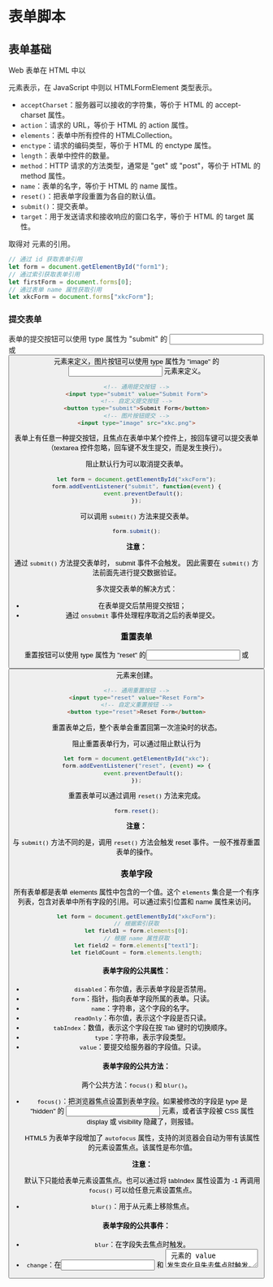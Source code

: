 # 表单脚本

## 表单基础

Web 表单在 HTML 中以 <form> 元素表示，在 JavaScript 中则以 HTMLFormElement 类型表示。

- `acceptCharset`：服务器可以接收的字符集，等价于 HTML 的 accept-charset 属性。
- `action`：请求的 URL，等价于 HTML  的 action 属性。
- `elements`：表单中所有控件的 HTMLCollection。
- `enctype`：请求的编码类型，等价于 HTML 的 enctype 属性。
- `length`：表单中控件的数量。
- `method`：HTTP  请求的方法类型，通常是 "get" 或 "post"，等价于 HTML 的 method 属性。
- `name`：表单的名字，等价于 HTML 的 name 属性。
- `reset()`：把表单字段重置为各自的默认值。
- `submit()`：提交表单。
- `target`：用于发送请求和接收响应的窗口名字，等价于 HTML 的 target 属性。

取得对 <form> 元素的引用。

```javascript
// 通过 id 获取表单引用
let form = document.getElementById("form1");
// 通过索引获取表单引用
let firstForm = document.forms[0];
// 通过表单 name 属性获取引用
let xkcForm = document.forms["xkcForm"];
```

### 提交表单

表单的提交按钮可以使用 type 属性为 "submit" 的 <input> 或 <button> 元素来定义，图片按钮可以使用 type 属性为 "image" 的 <input> 元素来定义。

```html
<!-- 通用提交按钮 -->
<input type="submit" value="Submit Form">
<!-- 自定义提交按钮 -->
<button type="submit">Submit Form</button>
<!-- 图片按钮提交 -->
<input type="image" src="xkc.png">
```

表单上有任意一种提交按钮，且焦点在表单中某个控件上，按回车键可以提交表单（textarea 控件忽略，回车键不发生提交，而是发生换行）。

阻止默认行为可以取消提交表单。

```javascript
let form = document.getElementById("xkcForm");
form.addEventListener("submit", function(event) {
    event.preventDefault();
});
```

可以调用 `submit()` 方法来提交表单。

```javascript
form.submit();
```

**注意：**

通过 `submit()` 方法提交表单时， submit 事件不会触发。 因此需要在 `submit()` 方法前面先进行提交数据验证。

多次提交表单的解决方式：

- 在表单提交后禁用提交按钮；
- 通过 `onsubmit` 事件处理程序取消之后的表单提交。

### 重置表单

重置按钮可以使用 type 属性为 "reset" 的<input> 或<button> 元素来创建。

```html
<!-- 通用重置按钮 -->
<input type="reset" value="Reset Form">
<!-- 自定义重置按钮 -->
<button type="reset">Reset Form</button>
```

重置表单之后，整个表单会重置回第一次渲染时的状态。

阻止重置表单行为，可以通过阻止默认行为

```javascript
let form = document.getElementById("xkc");
form.addEventListener("reset", (event) => {
    event.preventDefault();
});
```

重置表单可以通过调用 `reset()` 方法来完成。

```javascript
form.reset();
```

**注意：**

与 `submit()` 方法不同的是，调用 `reset()` 方法会触发 reset 事件。一般不推荐重置表单的操作。

### 表单字段

所有表单都是表单 elements 属性中包含的一个值。这个 `elements` 集合是一个有序列表，包含对表单中所有字段的引用。可以通过索引位置和 name 属性来访问。

```javascript
let form = document.getElementById("xkcForm");
// 根据索引获取
let field1 = form.elements[0];
// 根据 name 属性获取
let field2 = form.elements["text1"];
let fieldCount = form.elements.length;
```

#### 表单字段的公共属性：

- `disabled`：布尔值，表示表单字段是否禁用。
- `form`：指针，指向表单字段所属的表单。只读。
- `name`：字符串，这个字段的名字。
- `readOnly`：布尔值，表示这个字段是否只读。
- `tabIndex`：数值，表示这个字段在按 Tab 键时的切换顺序。
- `type`：字符串，表示字段类型。
- `value`：要提交给服务器的字段值。只读。

#### 表单字段的公共方法：

两个公共方法：`focus()` 和 `blur()`。

- `focus()`：把浏览器焦点设置到表单字段。如果被修改的字段是 type 是 "hidden" 的 <input> 元素，或者该字段被 CSS 属性 display 或 visibility 隐藏了，则报错。

  HTML5 为表单字段增加了 `autofocus` 属性，支持的浏览器会自动为带有该属性的元素设置焦点。该属性是布尔值。

  **注意：**

  默认下只能给表单元素设置焦点。也可以通过将 tabIndex 属性设置为 -1 再调用 `focus()` 可以给任意元素设置焦点。

- `blur()`：用于从元素上移除焦点。

  

#### 表单字段的公共事件：

- `blur`：在字段失去焦点时触发。
- `change`：在<input> 和 <textarea> 元素的 value 发生变化且失去焦点时触发，在 <select> 元素被选中时发生变化时触发。
- `focus`：在字段获得焦点时触发。

blur 和 focus 事件会因为用户手动改变字段焦点或者使用 `blur()` 或 `focus()` 方法而触发。

## 文本框编程

### 选择文本

`select()` 方法用于全部选中文本框中的文本。

#### select 事件

`select` 事件在当选中文本框中的文本时，会触发。

#### 取得选中文本

为提供选中文本信息。 HTML5 对此进行了扩展，为文本框添加了两个属性：`selectionStart` 和 `selectionEnd`。分别表示文本选区的起点和终点（文本选区起点的偏移量和文本选区终点的偏移量）。

老版本IE有包含整个文档中文本选择信息的 `document.selection` 对象。必须先创建一个范围。再从中取得文本。

```javascript
function getSelectedText(textbox) {
    if (typeof textbox.selectionStart == "number") {
        return textbox.value.substring(textbox.selectionStart, textbox.selectionEnd);
    } else if (document.selection) {
        return document.selection.createRange().text;
    }
}
```

#### 部分选中文本

HTML5 在文本框中选中部分文本提供支持。 `setSelectionRange()` 方法也可以在所有文本框中使用。这个方法接收两个参数：要选择的第一个字符的索引和停止选择的字符的索引。

**注意：**

在调用 `setSelectionRange()` 方法之前要先给文本框设置焦点。

IE早期版本提供的 `createTextRange()` 方法创建一个范围，并使用 `moveStart()` 和 `moveEnd()`范围方法。在使用这两个方法之前需要先调用 `collapse()` 方法把范围折叠到文本框的开始。接着，`moveStart()` 可以把范围的起点和终点都移动到相同的位置，再给 `moveEnd()`传入要选择的字符总数作为参数。最后使用 `select()`选中文本。

```javascript
let textbox = document.forms[0].elements["textbox1"];
textbox.value = "Hello World!";
var range = textbox.createTextRange();
range.collapse(true);
range.moveStart("charactor", 0);
range.moveEnd("charactor", textbox.value.length); 
range.select(); // Hello World!

range.collapse(true);
range.moveStart("charactor", 0);
range.moveEnd("charactor", 3);
range.select(); // Hel
```

**注意：**

要想看到效果文本框必须先获得焦点。

### 输入过滤

#### 屏蔽字符

例

```javascript
// 用户输入手机号文本框不应该出现非数字字符
textbox.addEventListener("keypress", (event) => {
    if (!/\d/.test(String.fromCharCode(event.charCode)) && event.charCode > 9 && !event.ctrlKey) {
        event.preventDefault();
    }
});
```

#### 处理剪贴板

剪贴板相关事件：

- `beforecopy`：复制操作发生前触发。
- `copy`：复制操作发生时触发。
- `beforecut`：剪切操作发生前触发。
- `cut`：剪切操作发生时触发。
- `beforepaste`：粘贴操作发生前触发。
- `paste`：粘贴操作发生时触发。

剪贴板上的数据可以通过 window 对象(IE) 或 event 对象(Firefox、Safari 和 Chrome) 上的 `clipboardData` 对象获取。Firefox、Safari 和 Chrome 中只能再剪贴板事件期间访问 clipboardData 对象。IE 在任何时候都会暴露 `clipboardData` 对象。

兼容的获取和设置剪贴板内容

```javascript
function getClipboardText(event) {
    var clipboardData = (event.clipboardData || window.clipboardData);
    return clipboardData.getData("text");
}
function setClipboardText(event, value) {
    if (event.clipboardData) {
        return event.clipboardData.setData("text/plain", value); 
    } else if (window.clipboardData) {
        return window.clipboardData.setData("text", value);
    }
}
```

### HTML5 约束验证 API

#### 必填字段

给表单字段添加 required 属性。

```html
<input type="text" name="xkcName" required >
```

任何带有 `required` 属性的字段必须有值，否则无法提交表单。

可通过检测对应元素的 `required` 属性来判断表单字段是否为必填。

```javascript
let isXkcNameRequired = document.forms[0].elements["xkcName"].required;
```

#### 更多输入类型

新的输入类型 "email" 和 "url"。

```html
<input type="email" name="email">
<input type="url" name="url">
```

#### 数值范围

HTML5 定义了其他几种新的输入元素类型。包括："number"、"range"、"datetime"、"datetime-local"、"date"、"month"、"week" 和 "time"。并非所有主流浏览器都支持。

对于上述每种数值类型。都可以指定 min 属性（最小可能值）、max 属性（最大可能值），以及 step 属性（从 min 到 max 的步长值）。

```html
<!-- 只允许输入 0 到 100 中 5 的倍数 -->
<input type="number" min="0" max="100" step="5" name="xkc">
```

`stepUp()` 和 `stepDown()` 接收一个可选参数：要从当前值加上或减去的数值。（默认，步长会增加或递减 1 ）。

```javascript
input.stepUp(); // 加 1
input.stepUp(2); // 加 2
input.stepDown(); // 减 1
input.stepDown(2); // 减 2
```

#### 输入模式

HTML 新增 pattern 属性。用于指定一个正则表达式，用户输入的文本必须与之匹配。

```html
<input type="text" pattern="\d+" name="count">
```

可以使用元素的 pattern 属性获取

```javascript
let pattern = document.form[0].elements["count"].pattern;
```

#### 检测有效值

使用 `checkValidity()` 方法可以检测表单中任意给定字段是否有效。这个方法在所有表单元素上都可以使用，字段有效则返回 true，否则返回 false。判断字段是否有效依据是上面的约束条件。

`checkValidity()` 方法只会告诉我们字段是否有效，而 `validity` 属性会告知我们字段为什么有效或者无效。`validity` 属性是一个对象，包含返回布尔值的属性：

- `customError`：如果设置了 `setCustomValidity()` 就返回 true，否则返回 false。
- `patternMismatch`：如果字段值不匹配指定的 pattern 属性则返回 false。
- `rangeOverflow`：如果字段值大于 max 的值则返回 true。
- `rangeUnderflow`：如果字段小于 min 的值则返回 true。
- `stepMisMatch`：如果字段值与 min、max 和 step 的值不相符则返回 true。
- `tooLong`：如果字段值的长度超过 maxlength 属性指定的值则返回 true。
- `typeMismatch`：如果字段值不是 "email" 或 "url" 要求的格式返回 true。
- `valid`：如果其他所有属性值都是 false 或者 true 。与 `checkValidity()` 条件一致。
- `valueMissing`：如果字段是必填的但没有值则返回 true。

#### 禁用验证

通过指定 `novalidate` 属性可以禁止对表单进行任何验证：

```html
<form method="post" action="" novalidate></form>
```

如果一个表单有多个提交按钮，可以给特定的提交按钮添加 `formnovalidate` 属性，指定通过该按钮无须验证便可提交表单。

```html
<form method="post" action="">
    <input type="submit" value="Submit 1">
    <input type="submit" formnovalidate value="Submit 2">
</form>
```

## 选择框编程

选择框是使用 <select> 和 <option> 元素创建的。

- `add(newOption, relOption)`：在 relOption 之前向控件中添加新的 <option>。
- `multiple`：布尔值。表示是否允许多选，等价于 HTML 的 multiple 属性。
- `options`：控件中所有<option> 元素的 HTMLCollection。
- `remove(index)`：移除给定位置的选项。
- `selectedIndex`：选中项基于 0 的索引值，如果没有选中项则为 -1 。对于允许多选的列表，始终是第一个选项中的索引。
- `size`：选择框中可见的行数，等价于 HTML 的 size 属性。

以下规则决定选择框的 value 属性

- 如果没有选中项，选择框的值是空字符串。
- 如果有一个选中项，且其 value 属性有值，则选择框的值就是选中项 value 属性的值。即使 value 属性的值是空字符串也是如此。
- 如果有一个选中项，且其 value 属性没有指定值，则选择框的值就是该项的文本内容。
- 如果有多个选中项，则选择框的值根据前两条规则取得第一个选中项的值。

每个 <option> 元素的属性：

- index：选项在 options 集合中的索引。
- label：选项的标签，等价于 HTML 的 label 属性。
- selected：布尔值，表示是否选中了当前选项。把这个属性设置为 true 会选中当前选项。
- text：选项的文本。
- value：选项的值（等价于 HTML 的 value 属性）。

### 选项处理

只允许选择一项的选择框中，获取选项最简单的方式就是使用选择框的 selectedIndex 属性。

```javascript
let selectbox = document.forms["xkcForm"].elements["xkcSelect"];
let selectedOption = selectbox.options[selectbox.selectedIndex];
```

允许多选的选择框， selectedIndex 属性就像只允许选择一项一样。设置 selectedIndex 会移除所有选项，只选择指定的项，而获取 selectedIndex 只会返回选中的第一项的索引。

### 添加选项

创建 <option> 元素节点并设置 value 和 text，并添加到选择框中。

```javascript
let newOption = document.createElement("option");
newOption.appendChild(document.createTextNode("Option Text"));
newOption.setAttribute("value", "Option Value");
selectbox.appendChild(newOption);
```

使用 Option 构造函数创建新选项。接收两个参数：text 和 value，其中 value 是可选的。返回一个<option>元素。

```javascript
let newOption = new Option("Option text", "Option Value");
selectbox.add(newOption, undefined);
```

### 移除选项

第一种使用 DOM 的 `removeChild()` 方法并传入要移除的选项。

```javascript
selectbox.removeChild(selectbox.options[0]);
```

第二种使用 remove() 方法。

```javascript
selectbox.remove(0);
```

最后一种将选项设置为 null 。

```javascript
selectbox.options[0] = null;
```

### 移动和重排选项

使用 `insertBefore()` 方法。

```javascript
let optionMove = selectbox.option[1];
selectbox.insertBefore(optionMove, selectbox.options[optionMove.index - 1]);
```

### 表单序列化

```javascript
function serialize(form) {
    let parts = [];
    let optValue;
    for (let field of form.elements) {
        switch (field.type) {
            case "select-one":
            case "select-multiple":
                if (field.name.length) {
                    for (let option of field.options) {
                        if (option.selected) {
                            if (option.hasAttribute) {
                                optValue = (option.hasAttribute("value") ? option.value :											option.text); 
                            } else {
                                optValue = (option.attribute["value"].specified ? 													option.value : option.text);
                            }
                            parts.push(encodeURIComponent(filed.name) + "=" + 												   encodeURIComponent(optValue));
                        }
                    }
                }
                break;
            case undefined:
            case "file":
            case "submit":
            case "reset":
            case "button":
                break;
            case "radio":
            case "checkbox":
                if (!field.checked) {
                    break;
                }
            default:
                if (field.name.length) {
                    parts.push(`${encodeURIComponent(field.name)}=${encodeURIComponent(field.value)}`);
                }
        }
    }
}
```

